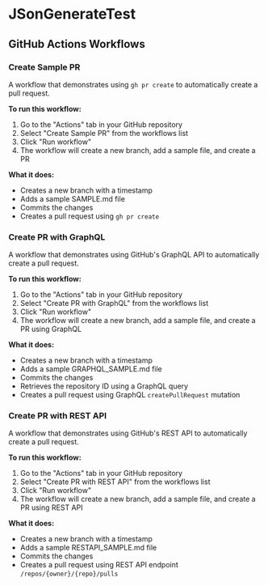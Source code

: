 # JSonGenerateTest

## GitHub Actions Workflows

### Create Sample PR
A workflow that demonstrates using `gh pr create` to automatically create a pull request.

**To run this workflow:**
1. Go to the "Actions" tab in your GitHub repository
2. Select "Create Sample PR" from the workflows list
3. Click "Run workflow"
4. The workflow will create a new branch, add a sample file, and create a PR

**What it does:**
- Creates a new branch with a timestamp
- Adds a sample SAMPLE.md file
- Commits the changes
- Creates a pull request using `gh pr create`

### Create PR with GraphQL
A workflow that demonstrates using GitHub's GraphQL API to automatically create a pull request.

**To run this workflow:**
1. Go to the "Actions" tab in your GitHub repository
2. Select "Create PR with GraphQL" from the workflows list
3. Click "Run workflow"
4. The workflow will create a new branch, add a sample file, and create a PR using GraphQL

**What it does:**
- Creates a new branch with a timestamp
- Adds a sample GRAPHQL_SAMPLE.md file
- Commits the changes
- Retrieves the repository ID using a GraphQL query
- Creates a pull request using GraphQL `createPullRequest` mutation

### Create PR with REST API
A workflow that demonstrates using GitHub's REST API to automatically create a pull request.

**To run this workflow:**
1. Go to the "Actions" tab in your GitHub repository
2. Select "Create PR with REST API" from the workflows list
3. Click "Run workflow"
4. The workflow will create a new branch, add a sample file, and create a PR using REST API

**What it does:**
- Creates a new branch with a timestamp
- Adds a sample RESTAPI_SAMPLE.md file
- Commits the changes
- Creates a pull request using REST API endpoint `/repos/{owner}/{repo}/pulls`